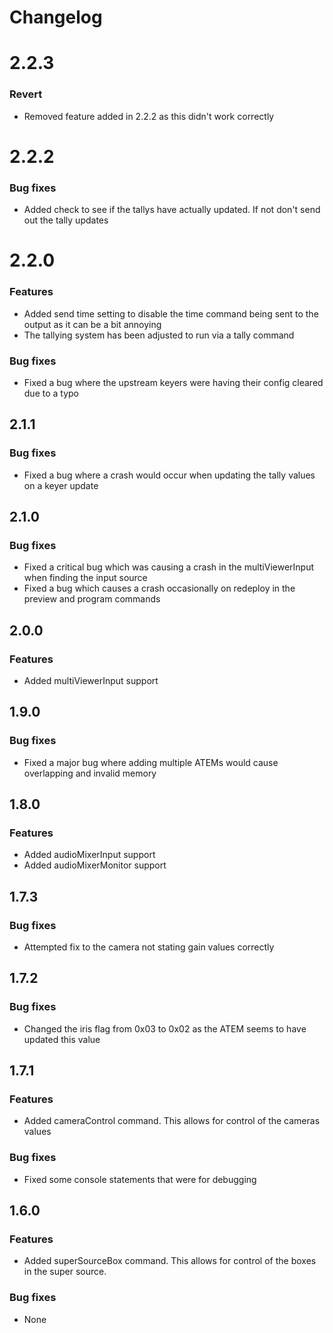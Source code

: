 # Changelog

# 2.2.3
### Revert
* Removed feature added in 2.2.2 as this didn't work correctly

# 2.2.2
### Bug fixes
* Added check to see if the tallys have actually updated. If not don't send out the tally updates

# 2.2.0
### Features
* Added send time setting to disable the time command being sent to the output as it can be a bit annoying
* The tallying system has been adjusted to run via a tally command
### Bug fixes
* Fixed a bug where the upstream keyers were having their config cleared due to a typo

## 2.1.1
### Bug fixes
* Fixed a bug where a crash would occur when updating the tally values on a keyer update

## 2.1.0
### Bug fixes
* Fixed a critical bug which was causing a crash in the multiViewerInput when finding the input source
* Fixed a bug which causes a crash occasionally on redeploy in the preview and program commands

## 2.0.0
### Features
* Added multiViewerInput support

## 1.9.0
### Bug fixes
* Fixed a major bug where adding multiple ATEMs would cause overlapping and invalid memory

## 1.8.0
### Features
* Added audioMixerInput support
* Added audioMixerMonitor support

## 1.7.3
### Bug fixes
* Attempted fix to the camera not stating gain values correctly

## 1.7.2
### Bug fixes
* Changed the iris flag from 0x03 to 0x02 as the ATEM seems to have updated this value

## 1.7.1
### Features
* Added cameraControl command. This allows for control of the cameras values

### Bug fixes
* Fixed some console statements that were for debugging

## 1.6.0
### Features
* Added superSourceBox command. This allows for control of the boxes in the super source.

### Bug fixes
* None